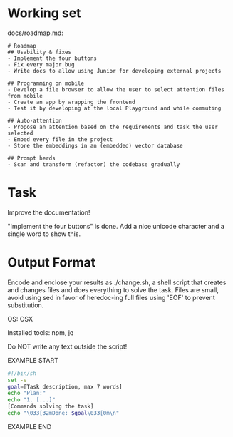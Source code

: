 # Working set

docs/roadmap.md:
```
# Roadmap
## Usability & fixes
- Implement the four buttons
- Fix every major bug
- Write docs to allow using Junior for developing external projects

## Programming on mobile
- Develop a file browser to allow the user to select attention files from mobile
- Create an app by wrapping the frontend
- Test it by developing at the local Playground and while commuting

## Auto-attention
- Propose an attention based on the requirements and task the user selected
- Embed every file in the project
- Store the embeddings in an (embedded) vector database

## Prompt herds
- Scan and transform (refactor) the codebase gradually

```


# Task

Improve the documentation!

&#34;Implement the four buttons&#34; is done. Add a nice unicode character and a single word to show this.


# Output Format

Encode and enclose your results as ./change.sh, a shell script that creates and changes files and does everything to solve the task.
Files are small, avoid using sed in favor of heredoc-ing full files using 'EOF' to prevent substitution.

OS: OSX

Installed tools: npm, jq


Do NOT write any text outside the script!

EXAMPLE START

```sh
#!/bin/sh
set -e
goal=[Task description, max 7 words]
echo "Plan:"
echo "1. [...]"
[Commands solving the task]
echo "\033[32mDone: $goal\033[0m\n"
```

EXAMPLE END

